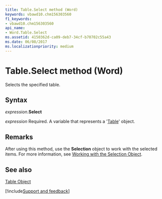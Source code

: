 ```yaml
---
title: Table.Select method (Word)
keywords: vbawd10.chm156303560
f1_keywords:
- vbawd10.chm156303560
api_name:
- Word.Table.Select
ms.assetid: 4150362d-ca09-deb7-34cf-b70702c55a43
ms.date: 06/08/2017
ms.localizationpriority: medium
---
```



# Table.Select method (Word)

Selects the specified table.


## Syntax

_expression_.**Select**

_expression_ Required. A variable that represents a '[Table](Word.Table.md)' object.


## Remarks

After using this method, use the **Selection** object to work with the selected items. For more information, see [Working with the Selection Object](../word/Concepts/Working-with-Word/working-with-the-selection-object.md).


## See also


[Table Object](Word.Table.md)

[!include[Support and feedback](~/includes/feedback-boilerplate.md)]